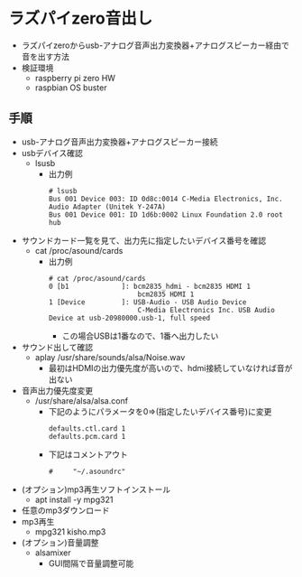 # ラズパイzero音出し

* ラズパイzeroからusb-アナログ音声出力変換器+アナログスピーカー経由で音を出す方法
* 検証環境
  * raspberry pi zero HW
  * raspbian OS buster

## 手順

* usb-アナログ音声出力変換器+アナログスピーカー接続
* usbデバイス確認
  * lsusb
    * 出力例
      ```
      # lsusb
      Bus 001 Device 003: ID 0d8c:0014 C-Media Electronics, Inc. Audio Adapter (Unitek Y-247A)
      Bus 001 Device 001: ID 1d6b:0002 Linux Foundation 2.0 root hub
      ```
* サウンドカード一覧を見て、出力先に指定したいデバイス番号を確認
  * cat /proc/asound/cards
    * 出力例
      ```
      # cat /proc/asound/cards
      0 [b1             ]: bcm2835_hdmi - bcm2835 HDMI 1
                            bcm2835 HDMI 1
      1 [Device         ]: USB-Audio - USB Audio Device
                            C-Media Electronics Inc. USB Audio Device at usb-20980000.usb-1, full speed
      ```
      * この場合USBは1番なので、1番へ出力したい
* サウンド出して確認
  * aplay /usr/share/sounds/alsa/Noise.wav
    * 最初はHDMIの出力優先度が高いので、hdmi接続していなければ音が出ない
* 音声出力優先度変更
  * /usr/share/alsa/alsa.conf
    * 下記のようにパラメータを0=>(指定したいデバイス番号)に変更
      ```
      defaults.ctl.card 1
      defaults.pcm.card 1
      ```
    * 下記はコメントアウト
      ```
      #     "~/.asoundrc"
      ```
* (オプション)mp3再生ソフトインストール
  * apt install -y mpg321
* 任意のmp3ダウンロード
* mp3再生
  * mpg321 kisho.mp3
* (オプション)音量調整
  * alsamixer
    * GUI間隔で音量調整可能